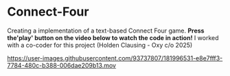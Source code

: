 # Connect-Four
Creating a implementation of a text-based Connect Four game. **Press the'play' button on the video below to watch the code in action!** I worked with a co-coder for this project (Holden Clausing - Oxy c/o 2025)


https://user-images.githubusercontent.com/93737807/181996531-e8e7fff3-7784-480c-b388-006dae209b13.mov

